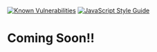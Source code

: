 [![Known Vulnerabilities](https://snyk.io/test/github/gcornetta/cloudhubAPI/badge.svg)](https://snyk.io/test/github/gcornetta/cloudhubAPI)
[![JavaScript Style Guide](https://img.shields.io/badge/code_style-standard-brightgreen.svg)](https://standardjs.com)

# Coming Soon!!
